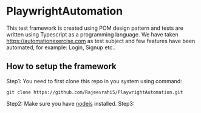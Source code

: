 # PlaywrightAutomation
This test framework is created using POM design pattern and tests are written using Typescript as a programming language.
We have taken https://automationexercise.com as test subject and few features have been automated, for example: Login, Signup etc..

## How to setup the framework
Step1: You need to first clone this repo in you system using command:

  `git clone https://github.com/Rajeevrahi5/PlaywrightAutomation.git`

Step2: Make sure you have [nodejs](https://nodejs.org/en/) installed.
Step3: 


